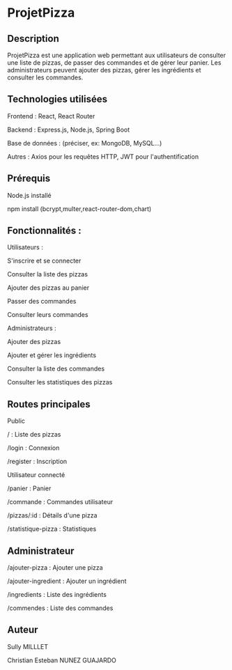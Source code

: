 # ProjetPizza

## Description

ProjetPizza est une application web permettant aux utilisateurs de consulter une liste de pizzas, de passer des commandes et de gérer leur panier. Les administrateurs peuvent ajouter des pizzas, gérer les ingrédients et consulter les commandes.

## Technologies utilisées

Frontend : React, React Router

Backend : Express.js, Node.js, Spring Boot

Base de données : (préciser, ex: MongoDB, MySQL...)

Autres : Axios pour les requêtes HTTP, JWT pour l'authentification

## Prérequis

Node.js installé

npm install (bcrypt,multer,react-router-dom,chart)

## Fonctionnalités :

Utilisateurs :

S'inscrire et se connecter

Consulter la liste des pizzas

Ajouter des pizzas au panier

Passer des commandes

Consulter leurs commandes

Administrateurs :

Ajouter des pizzas

Ajouter et gérer les ingrédients

Consulter la liste des commandes

Consulter les statistiques des pizzas

## Routes principales

Public

/ : Liste des pizzas

/login : Connexion

/register : Inscription

Utilisateur connecté

/panier : Panier

/commande : Commandes utilisateur

/pizzas/:id : Détails d'une pizza

/statistique-pizza : Statistiques

## Administrateur

/ajouter-pizza : Ajouter une pizza

/ajouter-ingredient : Ajouter un ingrédient

/ingredients : Liste des ingrédients

/commendes : Liste des commandes

## Auteur

Sully MILLLET

Christian Esteban NUNEZ GUAJARDO